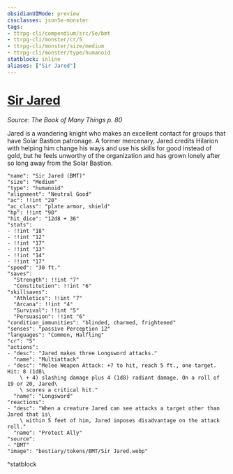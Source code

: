 ```yaml
---
obsidianUIMode: preview
cssclasses: json5e-monster
tags:
- ttrpg-cli/compendium/src/5e/bmt
- ttrpg-cli/monster/cr/5
- ttrpg-cli/monster/size/medium
- ttrpg-cli/monster/type/humanoid
statblock: inline
aliases: ["Sir Jared"]
---
```

# [Sir Jared](3-Compendium\CLI\bestiary\humanoid/sir-jared-bmt.md)
*Source: The Book of Many Things p. 80*  

Jared is a wandering knight who makes an excellent contact for groups that have Solar Bastion patronage. A former mercenary, Jared credits Hilarion with helping him change his ways and use his skills for good instead of gold, but he feels unworthy of the organization and has grown lonely after so long away from the Solar Bastion.

```statblock
"name": "Sir Jared (BMT)"
"size": "Medium"
"type": "humanoid"
"alignment": "Neutral Good"
"ac": !!int "20"
"ac_class": "plate armor, shield"
"hp": !!int "90"
"hit_dice": "12d8 + 36"
"stats":
- !!int "18"
- !!int "12"
- !!int "17"
- !!int "13"
- !!int "14"
- !!int "17"
"speed": "30 ft."
"saves":
  "Strength": !!int "7"
  "Constitution": !!int "6"
"skillsaves":
  "Athletics": !!int "7"
  "Arcana": !!int "4"
  "Survival": !!int "5"
  "Persuasion": !!int "6"
"condition_immunities": "blinded, charmed, frightened"
"senses": "passive Perception 12"
"languages": "Common, Halfling"
"cr": "5"
"actions":
- "desc": "Jared makes three Longsword attacks."
  "name": "Multiattack"
- "desc": "Melee Weapon Attack: +7 to hit, reach 5 ft., one target. Hit: 8 (1d8\
    \ + 4) slashing damage plus 4 (1d8) radiant damage. On a roll of 19 or 20, Jared\
    \ scores a critical hit."
  "name": "Longsword"
"reactions":
- "desc": "When a creature Jared can see attacks a target other than Jared that is\
    \ within 5 feet of him, Jared imposes disadvantage on the attack roll."
  "name": "Protect Ally"
"source":
- "BMT"
"image": "bestiary/tokens/BMT/Sir Jared.webp"
```
^statblock